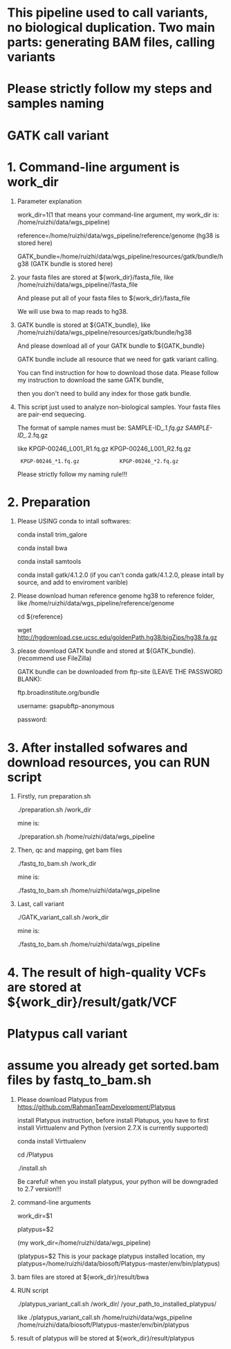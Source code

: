 # This pipeline used to call variants, no biological duplication. Two main parts: generating BAM files, calling variants
# Please strictly follow my steps and samples naming
# GATK call variant
# 1. Command-line argument is work_dir

1. Parameter explanation

   work_dir=$1             ($1 that means your command-line argument, my work_dir is: /home/ruizhi/data/wgs_pipeline)

   reference=/home/ruizhi/data/wgs_pipeline/reference/genome                     (hg38 is stored here)

   GATK_bundle=/home/ruizhi/data/wgs_pipeline/resources/gatk/bundle/hg38         (GATK bundle is stored here)

2. your fasta files are stored at ${work_dir}/fasta_file, like /home/ruizhi/data/wgs_pipeline//fasta_file

   And please put all of your fasta files to ${work_dir}/fasta_file
   
   We will use bwa to map reads to hg38.

3. GATK bundle is stored at ${GATK_bundle}, like /home/ruizhi/data/wgs_pipeline/resources/gatk/bundle/hg38
   
   And please download all of your GATK bundle to ${GATK_bundle}
   
   GATK bundle include all resource that we need for gatk variant calling.
   
   You can find instruction for how to download those data. Please follow my instruction to download the same GATK bundle, 
   
   then you don't need to build any index for those gatk bundle.

4. This script just used to analyze non-biological samples. Your fasta files are pair-end sequecing.

   The format of sample names must be: SAMPLE-ID_*.1.fq.gz      SAMPLE-ID_*.2.fq.gz
   
   like KPGP-00246_L001_R1.fq.gz       KPGP-00246_L001_R2.fq.gz
   
        KPGP-00246_*1.fq.gz             KPGP-00246_*2.fq.gz
        
   Please strictly follow my naming rule!!!

# 2. Preparation

1. Please USING conda to intall softwares:

   conda install trim_galore
   
   conda install bwa
   
   conda install samtools
 
   conda install gatk/4.1.2.0 (if you can't conda gatk/4.1.2.0, please intall by source, and add to enviroment varible)

2. Please download human reference genome hg38 to reference folder, like /home/ruizhi/data/wgs_pipeline/reference/genome

   cd ${reference} 
  
   wget http://hgdownload.cse.ucsc.edu/goldenPath.hg38/bigZips/hg38.fa.gz

3. please download GATK bundle and stored at ${GATK_bundle}. (recommend use FileZilla)

   GATK bundle can be downloaded from ftp-site (LEAVE THE PASSWORD BLANK):

   ftp.broadinstitute.org/bundle

   username: gsapubftp-anonymous

   password:
   
# 3. After installed sofwares and download resources, you can RUN script

1. Firstly, run preparation.sh

   ./preparation.sh /work_dir
   
   mine is:
   
   ./preparation.sh /home/ruizhi/data/wgs_pipeline
   
   
2. Then, qc and mapping, get bam files

   ./fastq_to_bam.sh /work_dir
   
    mine is:
    
   ./fastq_to_bam.sh /home/ruizhi/data/wgs_pipeline

3. Last, call variant
   
   ./GATK_variant_call.sh /work_dir
   
   mine is:
   
   ./fastq_to_bam.sh /home/ruizhi/data/wgs_pipeline

# 4. The result of high-quality VCFs are stored at ${work_dir}/result/gatk/VCF

# Platypus call variant
# assume you already get sorted.bam files by fastq_to_bam.sh

1. Please download Platypus from https://github.com/RahmanTeamDevelopment/Platypus

   install Platypus instruction, before install Platupus, you have to first install Virttualenv and Python (version 2.7.X is currently supported)
   
   conda install Virttualenv
   
   cd /Platypus

   ./install.sh

   Be careful! when you install platypus, your python will be downgraded to 2.7 version!!!

2. command-line arguments

   work_dir=$1

   platypus=$2

   (my work_dir=/home/ruizhi/data/wgs_pipeline)

   (platypus=$2 This is your package platypus installed location, my platypus=/home/ruizhi/data/biosoft/Platypus-master/env/bin/platypus)

3. bam files are stored at ${work_dir}/result/bwa

4. RUN script
   
   ./platypus_variant_call.sh /work_dir/ /your_path_to_installed_platypus/
   
   like ./platypus_variant_call.sh /home/ruizhi/data/wgs_pipeline /home/ruizhi/data/biosoft/Platypus-master/env/bin/platypus
   
5. result of platypus will be stored at ${work_dir}/result/platypus



